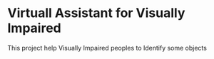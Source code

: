 # Virtuall Assistant for Visually Impaired
 This project help Visually Impaired peoples to Identify some objects

